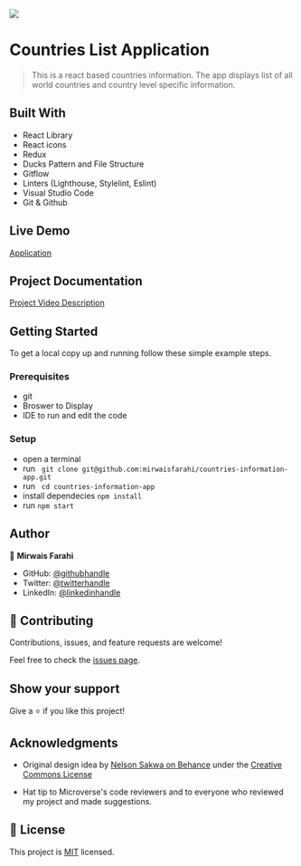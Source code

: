 ![](https://img.shields.io/badge/Microverse-blueviolet) 

# Countries List Application

> This is a react based countries information. The app displays list of all world countries and country level specific information.

## Built With

- React Library
- React icons
- Redux
- Ducks Pattern and File Structure
- Gitflow
- Linters (Lighthouse, Stylelint, Eslint)
- Visual Studio Code
- Git & Github

## Live Demo
[Application](https://legendary-pie-bc7c45.netlify.app/)

## Project Documentation
[Project Video Description](https://www.loom.com/share/7d360a2872884e95a905fc69192e1289)

## Getting Started

To get a local copy up and running follow these simple example steps.

### Prerequisites

- git
- Broswer to Display
- IDE to run and edit the code

### Setup

- open a terminal
- run ``` git clone git@github.com:mirwaisfarahi/countries-information-app.git```
- run ``` cd countries-information-app```
- install dependecies ``` npm install ```
- run ```npm start```

## Author

👤 **Mirwais Farahi**

- GitHub: [@githubhandle](https://github.com/mirwaisfarahi)
- Twitter: [@twitterhandle](https://twitter.com/farahi92)
- LinkedIn: [@linkedinhandle](https://www.linkedin.com/in/mirwais-farahi-a02100244/)


## 🤝 Contributing

Contributions, issues, and feature requests are welcome!

Feel free to check the [issues page](../../issues/).

## Show your support

Give a ⭐️ if you like this project!

## Acknowledgments
- Original design idea by [Nelson Sakwa on Behance](https://www.behance.net/gallery/31579789/Ballhead-App-%28Free-PSDs%29) under the [Creative Commons License](https://creativecommons.org/licenses/by-nc/4.0/)

- Hat tip to Microverse's code reviewers and to everyone who reviewed my project and made suggestions.

## 📝 License

This project is [MIT](./LICENSE) licensed.
